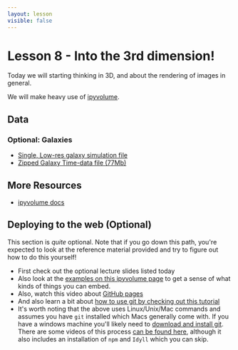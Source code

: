 ```yaml
---
layout: lesson
visible: false
---
```


# Lesson 8 - Into the 3rd dimension!

Today we will starting thinking in 3D, and about the rendering of images in general.

We will make heavy use of [ipyvolume](https://ipyvolume.readthedocs.io/en/latest/).

## Data

### Optional: Galaxies

 * [Single, Low-res galaxy simulation file](data/outarrsnap_001_fac1n3.txt)
 * [Zipped Galaxy Time-data file (77Mb)](http://www.astroblend.com/ba2016/extra_resources/galaxyFiles.zip)

## More Resources

 * [ipyvolume docs](https://ipyvolume.readthedocs.io/en/latest/)


## Deploying to the web (Optional)

This section is *quite* optional.  Note that if you go down this path, you're expected to look at the reference material provided and try to figure out how to do this yourself!

 * First check out the optional lecture slides listed today
 * Also look at the [examples on this ipyvolume page](https://ipyvolume.readthedocs.io/en/latest/bqplot.html#) to get a sense of what kinds of things you can embed.
 * Also, watch this video about [GitHub pages](https://pages.github.com/)
 * And also learn a bit about [how to use git by checking out this tutorial](https://product.hubspot.com/blog/git-and-github-tutorial-for-beginners)
 * It's worth noting that the above uses Linux/Unix/Mac commands and assumes you have ```git``` installed which Macs generally come with. If you have a windows machine you'll likely need to [download and install git](https://git-scm.com/).  There are some videos of this process [can be found here](https://uiuc-ischool-dataviz.github.io/spring2019online/week10/), although it also includes an installation of ```npm``` and ```Idyll``` which you can skip.
